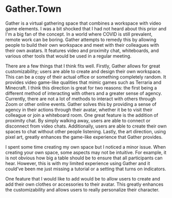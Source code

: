 # Gather.Town

Gather is a virtual gathering space that combines a workspace with video game elements. I was a bit shocked that I had not heard about this prior and I'm a big fan of the concept. In a world where COVID is still prevalent, remote work can be boring. Gather attempts to remedy this by allowing people to build their own workspace and meet with their colleagues with their own avatars. It features video and proximity chat, whiteboards, and various other tools that would be used in a regular meeting. 

There are a few things that I think fits well. Firstly, Gather allows for great customizability; users are able to create and design their own workspace. This can be a copy of their actual office or something completely random. It provides video game-like qualities that mimic games such as Terraria and Minecraft. I think this direction is great for two reasons: the first being a different method of interacting with others and a greater sense of agency. Currently, there are not a lot of methods to interact with others through Zoom or other online events. Gather solves this by providing a sense of agency in their actions through their avatar, whether it be to visit their colleague or join a whiteboard room. One great feature is the addition of proximity chat. By simply walking away, users are able to connect or disconnect from video chats. Additionally, users are able to create their own spaces to chat without other people listening. Lastly, the art direction, using pixel art, greatly enhances the game-like experience that Gather provides. 

I spent some time creating my own space but I noticed a minor issue. When creating your own space, some aspects may not be intuitive. For example, it is not obvious how big a table should be to ensure that all participants can hear. However, this is with my limited experience using Gather and it could’ve been me just missing a tutorial or a setting that turns on indicators. 

One feature that I would like to add would be to allow users to create and add their own clothes or accessories to their avatar. This greatly enhances the customizability and allows users to really personalize their character. 
